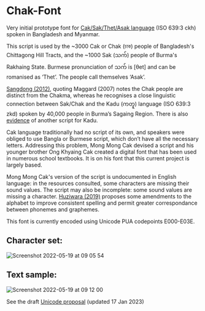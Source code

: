 # Chak-Font
Very initial prototype font for [Cak/Sak/Thet/Asak language](https://en.wikipedia.org/wiki/Sak_language) (ISO 639:3 ckh) spoken in Bangladesh and Myanmar. 

This script is used by the ~3000 Cak or Chak (চাক) people of Bangladesh's Chittagong Hill Tracts, and the ~1000 Sak (သက်) people of Burma's Rakhaing State. Burmese pronunciation of သက် is [θet] and can be romanised as ‘Thet’. The people call themselves ‘Asak’. 

[Sangdong (2012)](http://arrow.latrobe.edu.au:8080/vital/access/manager/Repository/latrobe:37989), quoting Maggard (2007) notes the Chak people are distinct from the Chakma, whereas he recognises a close linguistic connection between Sak/Chak and the Kadu (ကတူ) language (ISO 639:3 zkd) spoken by 40,000 people in Burma’s Sagaing Region. There is also [evidence](https://www.facebook.com/%E1%80%80%E1%80%90%E1%80%B0%E1%80%B8%E1%80%90%E1%80%AD%E1%80%AF%E1%80%84%E1%80%B9%E1%80%B8%E1%80%9B%E1%80%84%E1%80%B9%E1%80%B8%E1%80%9E%E1%80%AC%E1%80%B8-KADU-Native-Myanmar-1162554420525510/photos/1525429920904623) of another script for Kadu.

Cak language traditionally had no script of its own, and speakers were obliged to use Bangla or Burmese script, which don’t have all the necessary letters. Addressing this problem, Mong Mong Cak devised a script and his younger brother Ong Khyaing Cak created a digital font that has been used in numerous school textbooks. It is on his font that this current project is largely based. 

Mong Mong Cak's version of the script is undocumented in English language: in the resources consulted, some characters are missing their sound values. The script may also be incomplete: some sound values are missing a character. [Huziwara (2019)](https://www.academia.edu/38737691/A_sketch_of_Cak_grammar) proposes some amendments to the alphabet to improve consistent spelling and permit greater correspondance between phonemes and graphemes. 

This font is currently encoded using Unicode PUA codepoints E000-E03E. 

## Character set:
![Screenshot 2022-05-19 at 09 05 54](https://user-images.githubusercontent.com/12471463/169245777-29d3eadb-a7ec-4a9d-ad37-9695f29948a5.png)


## Text sample:
![Screenshot 2022-05-19 at 09 12 00](https://user-images.githubusercontent.com/12471463/169245808-7d5812b8-858d-45bd-924e-e143b129c0c6.png)

See the draft [Unicode proposal](http://fontpad.co.uk/Documents/Chak_proposal.pdf) (updated 17 Jan 2023)
